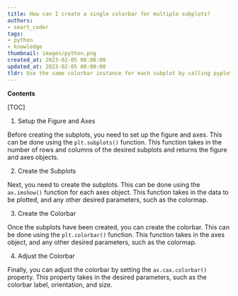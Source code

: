 ```yaml
---
title: How can I create a single colorbar for multiple subplots?
authors:
- smart_coder
tags:
- python
- knowledge
thumbnail: images/python.png
created_at: 2023-02-05 00:00:00
updated_at: 2023-02-05 00:00:00
tldr: Use the same colorbar instance for each subplot by calling pyplot.colorbar() with the same mappable object for each subplot.
---
```


**Contents**

[TOC]

1.  Setup the Figure and Axes

Before creating the subplots, you need to set up the figure and axes. This can be done using the `plt.subplots()` function. This function takes in the number of rows and columns of the desired subplots and returns the figure and axes objects. 

2. Create the Subplots

Next, you need to create the subplots. This can be done using the `ax.imshow()` function for each axes object. This function takes in the data to be plotted, and any other desired parameters, such as the colormap.

3. Create the Colorbar

Once the subplots have been created, you can create the colorbar. This can be done using the `plt.colorbar()` function. This function takes in the axes object, and any other desired parameters, such as the colormap.

4. Adjust the Colorbar

Finally, you can adjust the colorbar by setting the `ax.cax.colorbar()` property. This property takes in the desired parameters, such as the colorbar label, orientation, and size.
